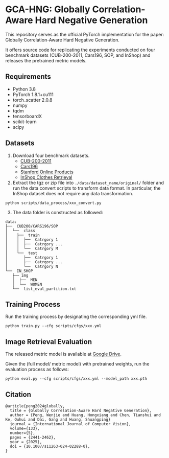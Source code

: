 # GCA-HNG: Globally Correlation-Aware Hard Negative Generation
This repository serves as the official PyTorch implementation for the paper: Globally Correlation-Aware Hard Negative Generation.

It offers source code for replicating the experiments conducted on four benchmark datasets (CUB-200-2011, Cars196, SOP, and InShop) and releases the pretrained metric models.

## Requirements
+ Python 3.8
+ PyTorch 1.8.1+cu111
+ torch_scatter 2.0.8
+ numpy
+ tqdm
+ tensorboardX
+ scikit-learn
+ scipy

## Datasets
1. Download four benchmark datasets.
    + [CUB-200-2011](https://data.caltech.edu/records/65de6-vp158)
    + [Cars196](https://ai.stanford.edu/~jkrause/cars/car_dataset.html)
    + [Stanford Online Products](https://cvgl.stanford.edu/projects/lifted_struct/)
    + [InShop Clothes Retrieval](https://mmlab.ie.cuhk.edu.hk/projects/DeepFashion.html)
2. Extract the tgz or zip file into `./data/dataset_name/original/` folder and run the data convert scripts to transform data format. In particular, the InShop dataset does not require any data transformation.
```
python scripts/data_process/xxx_convert.py
```
3. The data folder is constructed as followed:
```
data:
├──  CUB200/CARS196/SOP
│  └──  class 
│    ├──  train 
│    │  ├──  Catrgory 1
│    │  ├──  Catrgory ...
│    │  └──  Catrgory M
│    └──  test
│       ├──  Catrgory 1
│       ├──  Catrgory ...
│       └──  Catrgory N
└──  IN_SHOP
   ├── img  
   │  ├──  MEN
   │  └──  WOMEN
   └──  list_eval_partition.txt

```

## Training Process
Run the training process by designating the corresponding yml file.
```
python train.py --cfg scripts/cfgs/xxx.yml
```

## Image Retrieval Evaluation
The released metric model is available at [Google Drive](https://drive.google.com/drive/folders/1oGtEQ61MDGtGbSbE7gsYEj1CCfu0ugPL?usp=sharing).

Given the (full model/ metric model) with pretrained weights, run the evaluation process as follows:
```
python eval.py --cfg scripts/cfgs/xxx.yml --model_path xxx.pth
```

## Citation
```
@article{peng2024globally,
  title = {Globally Correlation-Aware Hard Negative Generation},
  author = {Peng, Wenjie and Huang, Hongxiang and Chen, Tianshui and Ke, Quhui and Dai, Gang and Huang, Shuangping}
  journal = {International Journal of Computer Vision},
  volume={133},
  number={5},
  pages = {2441-2462},
  year = {2025},
  doi = {10.1007/s11263-024-02288-0},
}
```
